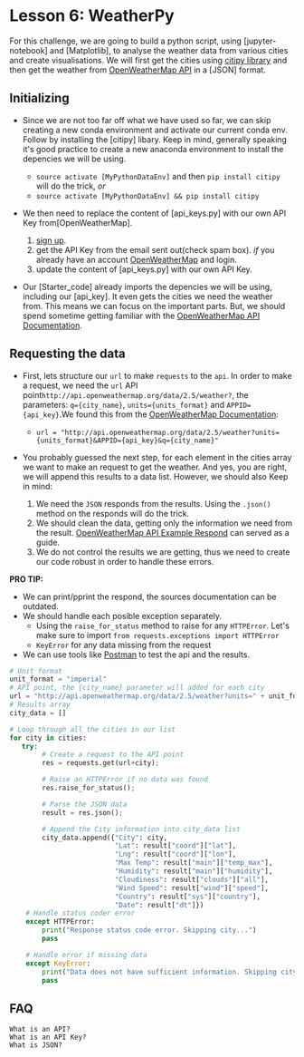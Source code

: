 # Lesson 6: WeatherPy #

For this challenge, we are going to build a python script, using [jupyter-notebook] and [Matplotlib], to analyse the weather data from various cities and create visualisations. We will first get the cities using [citipy library](https://pypi.python.org/pypi/citipy) and then get the weather from [OpenWeatherMap API](https://openweathermap.org/api) in a [JSON] format.
 
## Initializing

* Since we are not too far off what we have used so far, we can skip creating a new conda environment and activate our current conda env. Follow by installing the [citipy] libary. Keep in mind, generally speaking it's good practice to create a new anaconda environment to install the depencies we will be using. 
  * `source activate [MyPythonDataEnv]` and then `pip install citipy` will do the trick, *or*
  * `source activate [MyPythonDataEnv] && pip install citipy`
* We then need to replace the content of [api_keys.py] with our own API Key from[OpenWeatherMap].
    1) [sign up](https://home.openweathermap.org/users/sign_up).
    2) get the API Key from the email sent out(check spam box). *if* you already have an account [OpenWeatherMap](https://home.openweathermap.org/api_keys) and login.
    3) update the content of [api_keys.py] with our own API Key.

* Our [Starter_code] already imports the depencies we will be using, including our [api_key]. It even gets the cities we need the weather from. This means we can focus on the important parts. But, we should spend sometime getting familiar with the [OpenWeatherMap API Documentation](https://openweathermap.org/current).


## Requesting the data

* First, lets structure our `url` to make `requests` to the `api`. In order to make a request, we need the `url` API point`http://api.openweathermap.org/data/2.5/weather?`, the parameters: `q={city_name}`, `units={units_format}` and `APPID={api_key}`.We found this from the [OpenWeatherMap Documentation]("https://openweathermap.org/current"):
  * `url = "http://api.openweathermap.org/data/2.5/weather?units={units_format}&APPID={api_key}&q={city_name}"`
  
* You probably guessed the next step, for each element in the cities array we want to make an request to get the weather. And yes, you are right, we will append this results to a data list. However, we should also Keep in mind:
  1) We need the `JSON` responds from the results. Using the `.json()` method on the responds will do the trick.
  2) We should clean the data, getting only the information we need from the result. [OpenWeatherMap API Example Respond](https://samples.openweathermap.org/data/2.5/forecast?q=M%C3%BCnchen,DE&appid=b6907d289e10d714a6e88b30761fae22) can served as a guide.
  3) We do not control the results we are getting, thus we need to create our code robust in order to handle these errors.
   
**PRO TIP:**
  * We can print/pprint the respond, the sources documentation can be outdated.
  * We should handle each posible exception separately.
    * Using the `raise_for_status` method to raise for any `HTTPError`. Let's make sure to import `from requests.exceptions import HTTPError`
    * `KeyError` for any data missing from the request
  * We can use tools like [Postman](https://www.getpostman.com/) to test the api and the results.

```python
# Unit format
unit_format = "imperial"
# API point, the {city_name} parameter will added for each city 
url = "http://api.openweathermap.org/data/2.5/weather?units=" + unit_format + "&APPID=" + api_key + "&q=" 
# Results array
city_data = []

# Loop through all the cities in our list
for city in cities:
   try:
        # Create a request to the API point
        res = requests.get(url+city);

        # Raise an HTTPError if no data was found
        res.raise_for_status();

        # Parse the JSON data
        result = res.json();

        # Append the City information into city_data list
        city_data.append({"City": city, 
                          "Lat": result["coord"]["lat"], 
                          "Lng": result["coord"]["lon"], 
                          "Max Temp": result["main"]["temp_max"],
                          "Humidity": result["main"]["humidity"],
                          "Cloudiness": result["clouds"]["all"],
                          "Wind Speed": result["wind"]["speed"],
                          "Country": result["sys"]["country"],
                          "Date": result["dt"]})  
    # Handle status coder error
    except HTTPError:
        print("Response status code error. Skipping city...")
        pass

    # Handle error if missing data
    except KeyError:
        print("Data does not have sufficient information. Skipping city...")
        pass
```

##  FAQ
    What is an API?
    What is an API Key?
    What is JSON?

